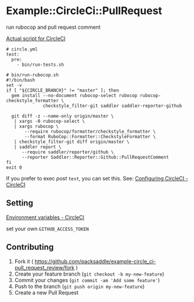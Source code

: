 # Example::CircleCi::PullRequest

run rubocop and pull request comment

[Actual script for CircleCI](./bin/run-tests.sh)

```
# circle.yml
test:
  pre:
    - bin/run-tests.sh

# bin/run-rubocop.sh
#!/bin/bash
set -v
if [ "${CIRCLE_BRANCH}" != "master" ]; then
  gem install --no-document rubocop-select rubocop rubocop-checkstyle_formatter \
              checkstyle_filter-git saddler saddler-reporter-github

  git diff -z --name-only origin/master \
   | xargs -0 rubocop-select \
   | xargs rubocop \
       --require rubocop/formatter/checkstyle_formatter \
       --format RuboCop::Formatter::CheckstyleFormatter \
   | checkstyle_filter-git diff origin/master \
   | saddler report \
      --require saddler/reporter/github \
      --reporter Saddler::Reporter::Github::PullRequestComment
fi
exit 0
```

If you prefer to exec *post* `test`, you can set this. See: [Configuring CircleCI - CircleCI](https://circleci.com/docs/configuration#phases)

## Setting

[Environment variables - CircleCI](https://circleci.com/docs/environment-variables)

set your own `GITHUB_ACCESS_TOKEN`

## Contributing

1. Fork it ( https://github.com/packsaddle/example-circle_ci-pull_request_review/fork )
2. Create your feature branch (`git checkout -b my-new-feature`)
3. Commit your changes (`git commit -am 'Add some feature'`)
4. Push to the branch (`git push origin my-new-feature`)
5. Create a new Pull Request
